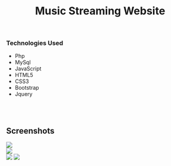 <center><h1>Music Streaming Website</h1></center>
<br>
<h3>Technologies Used</h3>
<ul>
 <li>Php</li>
 <li>MySql</li>
 <li>JavaScript</li>
 <li>HTML5</li>
 <li>CSS3</li>
 <li>Bootstrap</li>
 <li>Jquery</li>
</ul>
<br><br>
<h2>Screenshots</h2>
 
<img src ="https://user-images.githubusercontent.com/43093974/87120399-ebcdab80-c29d-11ea-9be5-1e1d509a12ff.PNG" />
<br>
<img src = "https://user-images.githubusercontent.com/43093974/87068915-edfb2000-c233-11ea-8e42-0528166a1b82.PNG" />
 <br>
<img src ="https://user-images.githubusercontent.com/43093974/87120421-f9833100-c29d-11ea-8f16-a74f56e6755b.PNG" />
<img src ="https://user-images.githubusercontent.com/43093974/87120782-ee7cd080-c29e-11ea-8eb7-047a9ee27b28.PNG" />
